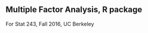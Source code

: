 Multiple Factor Analysis, R package
----------------------------------
For Stat 243, Fall 2016, UC Berkeley
